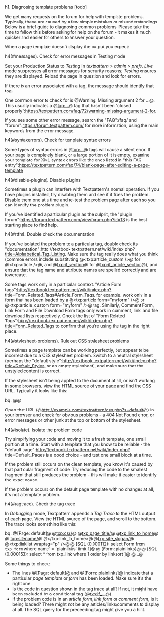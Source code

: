 h1. Diagnosing template problems [todo]

We get many requests on the forum for help with template problems.  Typically, these are caused by a few simple mistakes or misunderstandings.  Below is a brief guide to diagnosing common problems.  Please take the time to follow this before asking for help on the forum - it makes it much quicker and easier for others to answer your question.

When a page template doesn't display the output you expect:

h4(#messages). Check for error messages in Testing mode

Set your Production Status to _Testing_ in *textpattern > admin > prefs*.  _Live_ mode suppresses all error messages for security reasons; _Testing_ ensures they are displayed.  Reload the page in question and look for errors.

If there is an error associated with a tag, the message should identify that tag.

One common error to check for is @Warning: Missing argument 2 for ...@.  This usually indicates a @<txp:...>@ tag that hasn't been "closed properly":https://textpattern.com/faq/72/warning-missing-argument-2-for.

If you see some other error message, search the "FAQ":/faq/ and "forum":https://forum.textpattern.com/ for more information, using the main keywords from the error message.

h4(#syntaxerrors). Check for template syntax errors

Some types of syntax errors in @<txp:...>@ tags will cause a silent error.  If your page is completely blank, or a large portion of it is empty, examine your template for XML syntax errors like the ones listed in "this FAQ entry":https://textpattern.com/faq/74/blank-page-after-editing-a-page-template

h4(#disable-plugins). Disable plugins

Sometimes a plugin can interfere with Textpattern's normal operation.  If you have plugins installed, try disabling them and see if it fixes the problem.  Disable them one at a time and re-test the problem page after each so you can identify the problem plugin.

If you've identified a particular plugin as the culprit, the "plugin forum":https://forum.textpattern.com/viewforum.php?id=13 is the best starting place to find help.

h4(#rtfm). Double check the documentation

If you've isolated the problem to a particular tag, double check its "documentation":http://textbook.textpattern.net/wiki/index.php?title=Alphabetical_Tag_Listing.  Make sure the tag really does what you think (common errors include substituting @<txp:article_custom />@ for @<txp:article />@, and @<txp:if_section>@ for @<txp:if_article_section>@), and ensure that the tag name and attribute names are spelled correctly and are lowercase.

Some tags work only in a particular context.  "Article Form tags":http://textbook.textpattern.net/wiki/index.php?title=Form_Related_Tags#Article_Form_Tags, for example, work only in a form that has been loaded by a @<txp:article form="myform" />@ or @<txp:article_custom form="myform" />@ tag.  Similarly, Comment Form, Link Form and File Download Form tags only work in comment, link, and file download lists respectively.  Check the list of "Form Related Tags":http://textbook.textpattern.net/wiki/index.php?title=Form_Related_Tags to confirm that you're using the tag in the right place.

h4(#stylesheet-problems). Rule out CSS stylesheet problems

Sometimes a page template can be working perfectly, but appear to be incorrect due to a CSS stylesheet problem.  Switch to a neutral stylesheet (perhaps the "default style":http://textbook.textpattern.net/wiki/index.php?title=Default_Styles, or an empty stylesheet), and make sure that the unstyled content is correct.

If the stylesheet isn't being applied to the document at all, or isn't working in some browsers, view the HTML source of your page and find the CSS URL.  Typically it looks like this:

bq. @<link rel="stylesheet" href="http://example.com/textpattern/css.php?s=default" type="text/css" media="screen" />@

Open that URL (@http://example.com/textpattern/css.php?s=default@) in your browser and check for obvious problems - a 404 Not Found error, or error messages or other junk at the top or bottom of the stylesheet.

h4(#isolate). Isolate the problem code

Try simplifying your code and moving it to a fresh template, one small portion at a time.  Start with a template that you know to be reliable - the "default page":http://textbook.textpattern.net/wiki/index.php?title=Default_Pages is a good choice - and test one small block at a time.

If the problem still occurs on the clean template, you know it's caused by that particular fragment of code.  Try reducing the code to the smallest fragment that still produces the problem - this will make it easier to identify the exact cause.

If the problem occurs on the default page template with no changes at all, it's not a template problem.

h4(#tagtrace).  Check the tag trace

In *Debugging* mode, Textpattern appends a _Tag Trace_ to the HTML output of each page.  View the HTML source of the page, and scroll to the bottom.  The trace looks something like this:

bq. @[Page: default]@
@<txp:css/>@
@<txp:page_title/>@
@<txp:link_to_home>@
@	<txp:sitename/>@
@</txp:link_to_home>@
@<txp:site_slogan/>@
@<txp:linklist wraptag="p" />@
@	[SQL (0.000112): select Form from `txp_form` where name` = 'plainlinks' limit 1]@
@	[Form: plainlinks]@
@	[SQL (0.000153): select * from txp_link where 1 order by linksort ]@
@...@

Some things to check:

* The lines @[Page: default]@ and @[Form: plainlinks]@ indicate that a particular _page template_ or _form_ has been loaded.  Make sure it's the right one.
* Is the code in question shown in the tag trace at all?  If not, it might have been excluded by a conditional tag (@<txp:if_...>@).
* If the problem code is in an _article form_, _link form_ or _comment form_, is it being loaded?  There might not be any articles/links/comments to display at all.  The SQL query for the preceeding tag might give you a hint.

